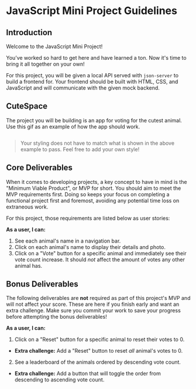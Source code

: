 # JavaScript Mini Project Guidelines

## Introduction

Welcome to the JavaScript Mini Project!

You’ve worked so hard to get here and have learned a ton. Now it's time to bring
it all together on your own!

For this project, you will be given a local API served with `json-server` to build 
a frontend for. Your frontend should be built with HTML, CSS, and JavaScript and will
communicate with the given mock backend.

## CuteSpace

The project you will be building is an app for voting for the cutest animal. Use this gif as an example of how the app should work. 

![]()

> Your styling does not have to match what is shown in the above example to pass. Feel free to add your own style! 

## Core Deliverables

When it comes to developing projects, a key concept to have in mind is the "Minimum Viable Product", or MVP for short. You should aim to meet the MVP requirements first. Doing so keeps your focus on completing a functional project first and foremost, avoiding any potential time loss on extraneous work. 

For this project, those requirements are listed below as user stories: 

**As a user, I can:** 

1. See each animal's name in a navigation bar. 
2. Click on each animal's name to display their details and photo. 
3. Click on a "Vote" button for a specific animal and immediately see their vote count increase. It should _not_ affect the amount of votes any other animal has. 

## Bonus Deliverables 

The following deliverables are **not** required as part of this project's MVP and will not affect your score. These are here if you finish early and want an extra challenge. Make sure you commit your work to save your progress before attempting the bonus deliverables!

**As a user, I can:** 

1. Click on a "Reset" button for a specific animal to reset their votes to 0. 
  - **Extra challenge:** Add a "Reset" button to reset _all_ animal's votes to 0. 
2. See a leaderboard of the animals ordered by descending vote count.
  - **Extra challenge:** Add a button that will toggle the order from descending to ascending vote count. 